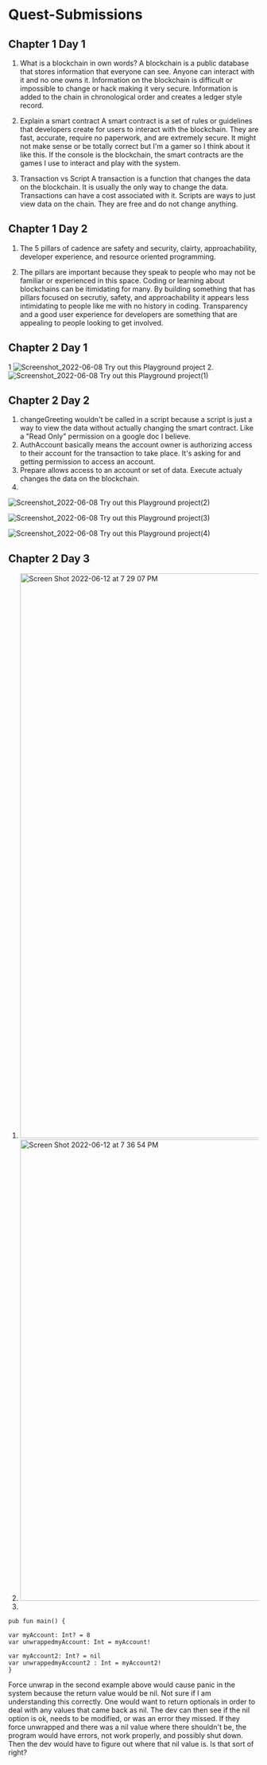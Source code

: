 # Quest-Submissions

## Chapter 1 Day 1

1. What is a blockchain in own words?
A blockchain is a public database that stores information that everyone can see.  Anyone can interact with it and no one owns it.  Information on the blockchain is difficult or impossible to change or hack making it very secure.  Information is added to the chain in chronological order and creates a ledger style record.

2. Explain a smart contract
A smart contract is a set of rules or guidelines that developers create for users to interact with the blockchain.  They are fast, accurate, require no paperwork, and are extremely secure.  It might not make sense or be totally correct but I'm a gamer so I think about it like this.  If the console is the blockchain, the smart contracts are the games I use to interact and play with the system.  

3. Transaction vs Script
A transaction is a function that changes the data on the blockchain.  It is usually the only way to change the data.  Transactions can have a cost associated with it.  Scripts are ways to just view data on the chain.  They are free and do not change anything.

## Chapter 1 Day 2
1. The 5 pillars of cadence are safety and security, clairty, approachability, developer experience, and resource oriented programming.

2. The pillars are important because they speak to people who may not be familiar or experienced in this space.  Coding or learning about blockchains can be itimidating for many.  By building something that has pillars focused on secrutiy, safety, and approachability it appears less intimidating to people like me with no history in coding.  Transparency and a good user experience for developers are something that are appealing to people looking to get involved.

## Chapter 2 Day 1
1  ![Screenshot_2022-06-08 Try out this Playground project](https://user-images.githubusercontent.com/90950005/172719740-6304bcdf-05fa-449b-8423-b92dfe19ffbc.png)
2. ![Screenshot_2022-06-08 Try out this Playground project(1)](https://user-images.githubusercontent.com/90950005/172719767-424b098b-502a-4a36-adbb-6fa13aa65394.png)

## Chapter 2 Day 2
1. changeGreeting wouldn't be called in a script because a script is just a way to view the data without actually changing the smart contract.  Like a "Read Only" permission on a google doc I believe.
2. AuthAccount basically means the account owner is authorizing access to their account for the transaction to take place.  It's asking for and getting permission to access an account.
3. Prepare allows access to an account or set of data.  Execute actualy changes the data on the blockchain.
4. 
![Screenshot_2022-06-08 Try out this Playground project(2)](https://user-images.githubusercontent.com/90950005/172736832-5c9e1a20-3194-44b2-90e5-e50bd4c24738.png)

![Screenshot_2022-06-08 Try out this Playground project(3)](https://user-images.githubusercontent.com/90950005/172736851-a011c0ac-8f27-4cb7-b560-da93dd9e2c89.png)

![Screenshot_2022-06-08 Try out this Playground project(4)](https://user-images.githubusercontent.com/90950005/172736882-dfefe2d0-c289-41de-b2ba-5923783cb4c0.png)

## Chapter 2 Day 3
1. <img width="1135" alt="Screen Shot 2022-06-12 at 7 29 07 PM" src="https://user-images.githubusercontent.com/90950005/173260121-c53d59e0-e1de-4499-aadd-4536ee819d5f.png">

2. <img width="927" alt="Screen Shot 2022-06-12 at 7 36 54 PM" src="https://user-images.githubusercontent.com/90950005/173260433-851f0666-8aeb-4f2e-8aee-211832b0831a.png">


3.
```cadence
pub fun main() {

var myAccount: Int? = 8
var unwrappedmyAccount: Int = myAccount!

var myAccount2: Int? = nil
var unwrappedmyAccount2 : Int = myAccount2!
}
```
Force unwrap in the second example above would cause panic in the system because the return value would be nil.  Not sure if I am understanding this correctly.  One would want to return optionals in order to deal with any values that came back as nil.  The dev can then see if the nil option is ok, needs to be modified, or was an error they missed.  If they force unwrapped and there was a nil value where there shouldn't be, the program would have errors, not work properly, and possibly shut down.  Then the dev would have to figure out where that nil value is.  Is that sort of right?

